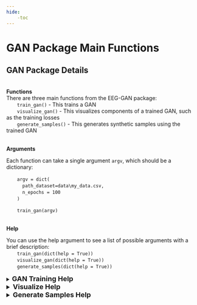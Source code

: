 ```yaml
---
hide:
    -toc
---
```

# GAN Package Main Functions

## <b>GAN Package Details</b>

<br><b>Functions</b><br>
There are three main functions from the EEG-GAN package:<br>
&emsp;&emsp;```train_gan()``` - This trains a GAN <br>
&emsp;&emsp;```visualize_gan()``` - This visualizes components of a trained GAN, such as the training losses <br>
&emsp;&emsp;```generate_samples()``` - This generates synthetic samples using the trained GAN<br>

<br><b>Arguments</b><br>

Each function can take a single argument ```argv```, which should be a dictionary:<br>

&emsp;&emsp;```argv = dict(```<br>
&emsp;&emsp;&emsp;```path_dataset=data\my_data.csv,```<br>
&emsp;&emsp;&emsp;```n_epochs = 100```<br>
&emsp;&emsp;```)```<br>

&emsp;&emsp;```train_gan(argv)```

<br><b>Help</b><br>

You can use the help argument to see a list of possible arguments with a brief description:</b><br>
&emsp;&emsp;```train_gan(dict(help = True))```<br>
&emsp;&emsp;```visualize_gan(dict(help = True))```<br>
&emsp;&emsp;```generate_samples(dict(help = True))```<br>

<details style="border-color:Grey;">
    <summary style="background-color:transparent;"><b><font size = "4">GAN Training Help</font></b></summary>
    <font size = "3">
&emsp;&emsp;<code>train_gan(dict(Help = True))</code><br>
<img src="../Images/GAN-Training-Help.png" alt=""><br>
<img src="../Images/GAN-Training-Help-2.png" alt=""><br>
<img src="../Images/GAN-Training-Help-3.png" alt=""><br>
</details>

<details style="border-color:Grey;">
    <summary style="background-color:transparent;"><b><font size = "4">Visualize Help</font></b></summary>
    <font size = "3">
&emsp;&emsp;<code>visualize_gan(dict(Help = True))</code><br>
<img src="../Images/Visualize-Help.png" alt=""><br>
<img src="../Images/Visualize-Help-2.png" alt=""><br>
<img src="../Images/Visualize-Help-3.png" alt=""><br>
</details>

<details style="border-color:Grey;">
    <summary style="background-color:transparent;"><b><font size = "4">Generate Samples Help</font></b></summary>
    <font size = "3">
&emsp;&emsp;<code>generate_samples(dict(Help = True))</code><br>
<img src="../Images/Generate-Samples-Help.png" alt=""><br>
<img src="../Images/Generate-Samples-Help-2.png" alt=""><br>
<img src="../Images/Generate-Samples-Help-3.png" alt="">
</details>